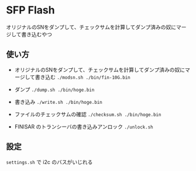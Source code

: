 # SFP Flash 
オリジナルのSNをダンプして、チェックサムを計算してダンプ済みの奴にマージして書き込むやつ

## 使い方
- オリジナルのSNをダンプして、チェックサムを計算してダンプ済みの奴にマージして書き込む
`./modsn.sh ./bin/fin-10G.bin`

- ダンプ
`./dump.sh ./bin/hoge.bin`

- 書き込み
`./write.sh ./bin/hoge.bin`

- ファイルのチェックサムの確認
`./checksum.sh ./bin/hoge.bin`

- FINISAR のトランシーバの書き込みアンロック
`./unlock.sh`

## 設定
`settings.sh` で i2c のバスがいじれる